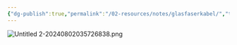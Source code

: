 ```yaml
---
{"dg-publish":true,"permalink":"/02-resources/notes/glasfaserkabel/","tags":["netzwerk/kabel"],"noteIcon":"","updated":"2024-08-02T03:57:44.000+02:00"}
---
```


![Untitled 2-20240802035726838.png](/img/user/02%20-%20RESOURCES/Files/IMG/Untitled%202-20240802035726838.png)